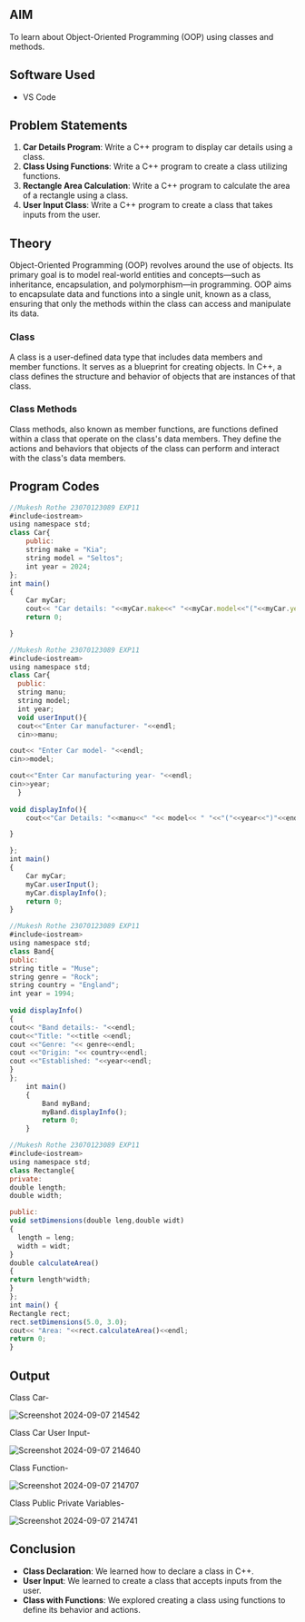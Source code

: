 ## AIM

To learn about Object-Oriented Programming (OOP) using classes and methods.

## Software Used

- VS Code

## Problem Statements

1. **Car Details Program**: Write a C++ program to display car details using a class.
2. **Class Using Functions**: Write a C++ program to create a class utilizing functions.
3. **Rectangle Area Calculation**: Write a C++ program to calculate the area of a rectangle using a class.
4. **User Input Class**: Write a C++ program to create a class that takes inputs from the user.

## Theory

Object-Oriented Programming (OOP) revolves around the use of objects. Its primary goal is to model real-world entities and concepts—such as inheritance, encapsulation, and polymorphism—in programming. OOP aims to encapsulate data and functions into a single unit, known as a class, ensuring that only the methods within the class can access and manipulate its data.

### Class

A class is a user-defined data type that includes data members and member functions. It serves as a blueprint for creating objects. In C++, a class defines the structure and behavior of objects that are instances of that class.

### Class Methods

Class methods, also known as member functions, are functions defined within a class that operate on the class's data members. They define the actions and behaviors that objects of the class can perform and interact with the class's data members.

## Program Codes

```javascript
//Mukesh Rothe 23070123089 EXP11
#include<iostream>
using namespace std;
class Car{
    public:
    string make = "Kia";
    string model = "Seltos";
    int year = 2024;
};
int main()
{
    Car myCar;
    cout<< "Car details: "<<myCar.make<<" "<<myCar.model<<"("<<myCar.year<<")"<<endl;
    return 0;

}
```
```javascript
//Mukesh Rothe 23070123089 EXP11
#include<iostream>
using namespace std;
class Car{
  public:
  string manu;
  string model;
  int year;
  void userInput(){
  cout<<"Enter Car manufacturer- "<<endl;
  cin>>manu;

cout<< "Enter Car model- "<<endl;
cin>>model;

cout<<"Enter Car manufacturing year- "<<endl;
cin>>year;
  }
  
void displayInfo(){
    cout<<"Car Details: "<<manu<<" "<< model<< " "<<"("<<year<<")"<<endl;

}

};
int main()
{
    Car myCar;
    myCar.userInput();
    myCar.displayInfo();
    return 0;
}
```
```javascript
//Mukesh Rothe 23070123089 EXP11
#include<iostream>
using namespace std;
class Band{
public:
string title = "Muse";
string genre = "Rock";
string country = "England";
int year = 1994;
    
void displayInfo()
{
cout<< "Band details:- "<<endl;
cout<<"Title: "<<title <<endl; 
cout <<"Genre: "<< genre<<endl;
cout <<"Origin: "<< country<<endl;
cout <<"Established: "<<year<<endl;
}
};
    int main()
    {
        Band myBand;
        myBand.displayInfo();
        return 0;
    }
```
```javascript
//Mukesh Rothe 23070123089 EXP11  
#include<iostream>
using namespace std;
class Rectangle{
private:
double length;
double width;

public:
void setDimensions(double leng,double widt)
{
  length = leng;
  width = widt;
}
double calculateArea()
{
return length*width;
}
};
int main() {
Rectangle rect;
rect.setDimensions(5.0, 3.0);
cout<< "Area: "<<rect.calculateArea()<<endl;
return 0;
}
```
## Output
Class Car-

![Screenshot 2024-09-07 214542](https://github.com/user-attachments/assets/5ec2a8f0-28af-4438-9124-c0e4242275db)

Class Car User Input-

![Screenshot 2024-09-07 214640](https://github.com/user-attachments/assets/4ad77c1f-641c-4996-bca7-0ce3b4b2e411)

Class Function-

![Screenshot 2024-09-07 214707](https://github.com/user-attachments/assets/3cea9734-d637-4760-ab41-3905d7cefad4)

Class Public Private Variables-

![Screenshot 2024-09-07 214741](https://github.com/user-attachments/assets/747ccb0a-2b97-4fb7-839f-055366823e43)

## Conclusion

- **Class Declaration**: We learned how to declare a class in C++.
- **User Input**: We learned to create a class that accepts inputs from the user.
- **Class with Functions**: We explored creating a class using functions to define its behavior and actions.
